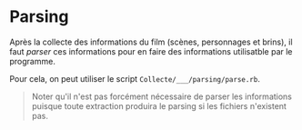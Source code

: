 # Parsing

Après la collecte des informations du film (scènes, personnages et brins), il faut *parser* ces informations pour en faire des informations utilisatble par le programme.

Pour cela, on peut utiliser le script `Collecte/___/parsing/parse.rb`.

> Noter qu'il n'est pas forcément nécessaire de parser les informations puisque toute extraction produira le parsing si les fichiers n'existent pas.
